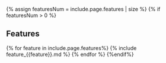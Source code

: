 {% assign featuresNum = include.page.features | size %}
{% if featuresNum > 0 %}
## Features

{% for feature in include.page.features%}
{% include feature_{{feature}}.md %}
{% endfor %}
{%endif%}

